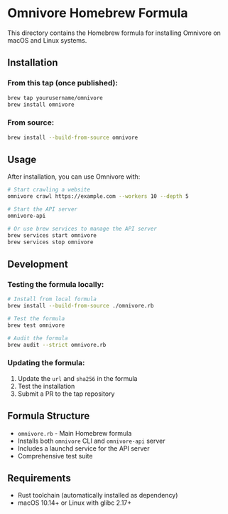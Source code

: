 # Omnivore Homebrew Formula

This directory contains the Homebrew formula for installing Omnivore on macOS and Linux systems.

## Installation

### From this tap (once published):
```bash
brew tap yourusername/omnivore
brew install omnivore
```

### From source:
```bash
brew install --build-from-source omnivore
```

## Usage

After installation, you can use Omnivore with:

```bash
# Start crawling a website
omnivore crawl https://example.com --workers 10 --depth 5

# Start the API server
omnivore-api

# Or use brew services to manage the API server
brew services start omnivore
brew services stop omnivore
```

## Development

### Testing the formula locally:

```bash
# Install from local formula
brew install --build-from-source ./omnivore.rb

# Test the formula
brew test omnivore

# Audit the formula
brew audit --strict omnivore.rb
```

### Updating the formula:

1. Update the `url` and `sha256` in the formula
2. Test the installation
3. Submit a PR to the tap repository

## Formula Structure

- `omnivore.rb` - Main Homebrew formula
- Installs both `omnivore` CLI and `omnivore-api` server
- Includes a launchd service for the API server
- Comprehensive test suite

## Requirements

- Rust toolchain (automatically installed as dependency)
- macOS 10.14+ or Linux with glibc 2.17+
